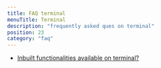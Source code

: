 ```yaml
---
title: FAQ terminal
menuTitle: Terminal
description: "frequently asked ques on terminal"
position: 23
category: "faq"
---
```


* [Inbuilt functionalities available on terminal?](/faq/terminal/typechain-guide) 